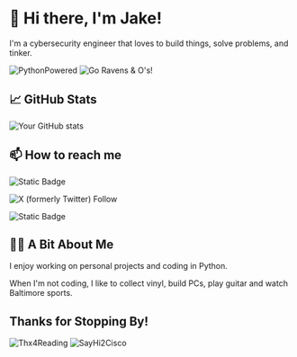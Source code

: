 # 👋 Hi there, I'm Jake!

I'm a cybersecurity engineer that loves to build things, solve problems, and tinker.

![PythonPowered](https://img.shields.io/badge/Python-Powered-Yellow?style=for-the-badge&logo=python&logoColor=yellow&labelColor=blue&color=yellow) ![Go Ravens & O's!](https://img.shields.io/badge/Ravens%20and-O%E2%80%99s%20Baby!-black?style=for-the-badge&labelColor=purple&color=orange)

## 📈 GitHub Stats

![Your GitHub stats](https://github-readme-stats.vercel.app/api?username=0x41424142&show_icons=true&theme=transparent&hide_rank=true)

## 📫 How to reach me

<img alt="Static Badge" src="https://img.shields.io/badge/MailTo-jake%40jakelindsay.uk-purple?style=for-the-badge&logo=gmail&link=mail%20to%3Ajake%40jakelindsay.uk"></img>


<img alt="X (formerly Twitter) Follow" src="https://img.shields.io/twitter/follow/JNLindsayy?style=for-the-badge&logo=x&color=black&link=https%3A%2F%2Fx.com%2Fjnlindsayy"></img>

<img alt="Static Badge" src="https://img.shields.io/badge/My%20Website-www.jakelindsay.uk-purple?style=for-the-badge&link=https%3A%2F%2Fwww.jakelindsay.uk"></img>

## 👨‍💻 A Bit About Me

I enjoy working on personal projects and coding in Python. 

When I'm not coding, I like to collect vinyl, build PCs, play guitar and watch Baltimore sports.

## Thanks for Stopping By!

![Thx4Reading](https://img.shields.io/badge/Thanks%20For-Stopping%20By!-red?style=for-the-badge) ![SayHi2Cisco](https://img.shields.io/badge/Say%20Hi%20to-Cisco!-red?style=for-the-badge)
